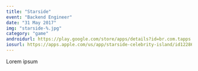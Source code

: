 ```yaml
---
title: "Starside"
event: "Backend Engineer"
date: "31 May 2017"
img: "starside-%.jpg"
category: "game"
androidurl: https://play.google.com/store/apps/details?id=br.com.tapps.starside
iosurl: https://apps.apple.com/us/app/starside-celebrity-island/id1228677649
---
```

Lorem ipsum